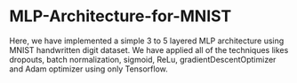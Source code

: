 # MLP-Architecture-for-MNIST

Here, we have implemented a simple 3 to 5 layered MLP architecture using MNIST handwritten digit dataset. We have applied all of the techniques likes dropouts, batch normalization, sigmoid, ReLu, gradientDescentOptimizer and Adam optimizer using only Tensorflow.
